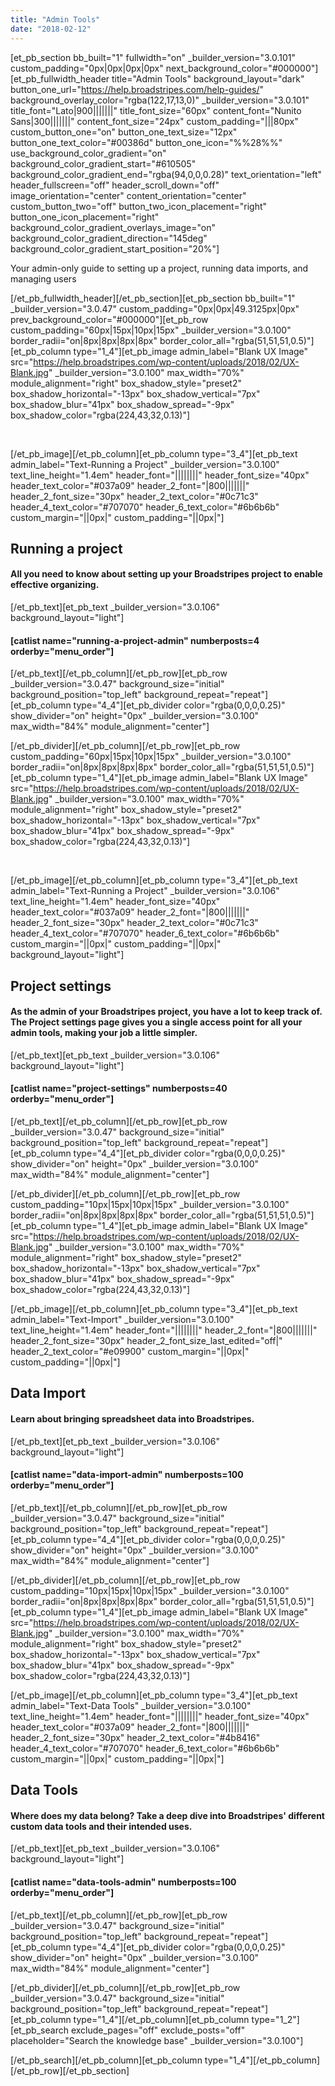 ```yaml
---
title: "Admin Tools"
date: "2018-02-12"
---
```


\[et\_pb\_section bb\_built="1" fullwidth="on" \_builder\_version="3.0.101" custom\_padding="0px|0px|0px|0px" next\_background\_color="#000000"\]\[et\_pb\_fullwidth\_header title="Admin Tools" background\_layout="dark" button\_one\_url="https://help.broadstripes.com/help-guides/" background\_overlay\_color="rgba(122,17,13,0)" \_builder\_version="3.0.101" title\_font="Lato|900|||||||" title\_font\_size="60px" content\_font="Nunito Sans|300|||||||" content\_font\_size="24px" custom\_padding="|||80px" custom\_button\_one="on" button\_one\_text\_size="12px" button\_one\_text\_color="#00386d" button\_one\_icon="%%28%%" use\_background\_color\_gradient="on" background\_color\_gradient\_start="#610505" background\_color\_gradient\_end="rgba(94,0,0,0.28)" text\_orientation="left" header\_fullscreen="off" header\_scroll\_down="off" image\_orientation="center" content\_orientation="center" custom\_button\_two="off" button\_two\_icon\_placement="right" button\_one\_icon\_placement="right" background\_color\_gradient\_overlays\_image="on" background\_color\_gradient\_direction="145deg" background\_color\_gradient\_start\_position="20%"\]

Your admin-only guide to setting up a project, running data imports, and managing users

\[/et\_pb\_fullwidth\_header\]\[/et\_pb\_section\]\[et\_pb\_section bb\_built="1" \_builder\_version="3.0.47" custom\_padding="0px|0px|49.3125px|0px" prev\_background\_color="#000000"\]\[et\_pb\_row custom\_padding="60px|15px|10px|15px" \_builder\_version="3.0.100" border\_radii="on|8px|8px|8px|8px" border\_color\_all="rgba(51,51,51,0.5)"\]\[et\_pb\_column type="1\_4"\]\[et\_pb\_image admin\_label="Blank UX Image" src="https://help.broadstripes.com/wp-content/uploads/2018/02/UX-Blank.jpg" \_builder\_version="3.0.100" max\_width="70%" module\_alignment="right" box\_shadow\_style="preset2" box\_shadow\_horizontal="-13px" box\_shadow\_vertical="7px" box\_shadow\_blur="41px" box\_shadow\_spread="-9px" box\_shadow\_color="rgba(224,43,32,0.13)"\]

 

\[/et\_pb\_image\]\[/et\_pb\_column\]\[et\_pb\_column type="3\_4"\]\[et\_pb\_text admin\_label="Text-Running a Project" \_builder\_version="3.0.100" text\_line\_height="1.4em" header\_font="||||||||" header\_font\_size="40px" header\_text\_color="#037a09" header\_2\_font="|800|||||||" header\_2\_font\_size="30px" header\_2\_text\_color="#0c71c3" header\_4\_text\_color="#707070" header\_6\_text\_color="#6b6b6b" custom\_margin="||0px|" custom\_padding="||0px|"\]

## **Running a project**

#### All you need to know about setting up your Broadstripes project to enable effective organizing.

\[/et\_pb\_text\]\[et\_pb\_text \_builder\_version="3.0.106" background\_layout="light"\]

#### \[catlist name="running-a-project-admin" numberposts=4 orderby="menu\_order"\]

\[/et\_pb\_text\]\[/et\_pb\_column\]\[/et\_pb\_row\]\[et\_pb\_row \_builder\_version="3.0.47" background\_size="initial" background\_position="top\_left" background\_repeat="repeat"\]\[et\_pb\_column type="4\_4"\]\[et\_pb\_divider color="rgba(0,0,0,0.25)" show\_divider="on" height="0px" \_builder\_version="3.0.100" max\_width="84%" module\_alignment="center"\]

\[/et\_pb\_divider\]\[/et\_pb\_column\]\[/et\_pb\_row\]\[et\_pb\_row custom\_padding="60px|15px|10px|15px" \_builder\_version="3.0.100" border\_radii="on|8px|8px|8px|8px" border\_color\_all="rgba(51,51,51,0.5)"\]\[et\_pb\_column type="1\_4"\]\[et\_pb\_image admin\_label="Blank UX Image" src="https://help.broadstripes.com/wp-content/uploads/2018/02/UX-Blank.jpg" \_builder\_version="3.0.100" max\_width="70%" module\_alignment="right" box\_shadow\_style="preset2" box\_shadow\_horizontal="-13px" box\_shadow\_vertical="7px" box\_shadow\_blur="41px" box\_shadow\_spread="-9px" box\_shadow\_color="rgba(224,43,32,0.13)"\]

 

\[/et\_pb\_image\]\[/et\_pb\_column\]\[et\_pb\_column type="3\_4"\]\[et\_pb\_text admin\_label="Text-Running a Project" \_builder\_version="3.0.106" text\_line\_height="1.4em" header\_font\_size="40px" header\_text\_color="#037a09" header\_2\_font="|800|||||||" header\_2\_font\_size="30px" header\_2\_text\_color="#0c71c3" header\_4\_text\_color="#707070" header\_6\_text\_color="#6b6b6b" custom\_margin="||0px|" custom\_padding="||0px|" background\_layout="light"\]

## **Project settings**

#### As the admin of your Broadstripes project, you have a lot to keep track of. The Project settings page gives you a single access point for all your admin tools, making your job a little simpler.

\[/et\_pb\_text\]\[et\_pb\_text \_builder\_version="3.0.106" background\_layout="light"\]

#### \[catlist name="project-settings" numberposts=40 orderby="menu\_order"\]

\[/et\_pb\_text\]\[/et\_pb\_column\]\[/et\_pb\_row\]\[et\_pb\_row \_builder\_version="3.0.47" background\_size="initial" background\_position="top\_left" background\_repeat="repeat"\]\[et\_pb\_column type="4\_4"\]\[et\_pb\_divider color="rgba(0,0,0,0.25)" show\_divider="on" height="0px" \_builder\_version="3.0.100" max\_width="84%" module\_alignment="center"\]

\[/et\_pb\_divider\]\[/et\_pb\_column\]\[/et\_pb\_row\]\[et\_pb\_row custom\_padding="10px|15px|10px|15px" \_builder\_version="3.0.100" border\_radii="on|8px|8px|8px|8px" border\_color\_all="rgba(51,51,51,0.5)"\]\[et\_pb\_column type="1\_4"\]\[et\_pb\_image admin\_label="Blank UX Image" src="https://help.broadstripes.com/wp-content/uploads/2018/02/UX-Blank.jpg" \_builder\_version="3.0.100" max\_width="70%" module\_alignment="right" box\_shadow\_style="preset2" box\_shadow\_horizontal="-13px" box\_shadow\_vertical="7px" box\_shadow\_blur="41px" box\_shadow\_spread="-9px" box\_shadow\_color="rgba(224,43,32,0.13)"\]

\[/et\_pb\_image\]\[/et\_pb\_column\]\[et\_pb\_column type="3\_4"\]\[et\_pb\_text admin\_label="Text-Import" \_builder\_version="3.0.100" text\_line\_height="1.4em" header\_font="||||||||" header\_2\_font="|800|||||||" header\_2\_font\_size="30px" header\_2\_font\_size\_last\_edited="off|" header\_2\_text\_color="#e09900" custom\_margin="||0px|" custom\_padding="||0px|"\]

## **Data Import**

#### Learn about bringing spreadsheet data into Broadstripes.

\[/et\_pb\_text\]\[et\_pb\_text \_builder\_version="3.0.106" background\_layout="light"\]

#### \[catlist name="data-import-admin" numberposts=100 orderby="menu\_order"\]

\[/et\_pb\_text\]\[/et\_pb\_column\]\[/et\_pb\_row\]\[et\_pb\_row \_builder\_version="3.0.47" background\_size="initial" background\_position="top\_left" background\_repeat="repeat"\]\[et\_pb\_column type="4\_4"\]\[et\_pb\_divider color="rgba(0,0,0,0.25)" show\_divider="on" height="0px" \_builder\_version="3.0.100" max\_width="84%" module\_alignment="center"\]

\[/et\_pb\_divider\]\[/et\_pb\_column\]\[/et\_pb\_row\]\[et\_pb\_row custom\_padding="10px|15px|10px|15px" \_builder\_version="3.0.100" border\_radii="on|8px|8px|8px|8px" border\_color\_all="rgba(51,51,51,0.5)"\]\[et\_pb\_column type="1\_4"\]\[et\_pb\_image admin\_label="Blank UX Image" src="https://help.broadstripes.com/wp-content/uploads/2018/02/UX-Blank.jpg" \_builder\_version="3.0.100" max\_width="70%" module\_alignment="right" box\_shadow\_style="preset2" box\_shadow\_horizontal="-13px" box\_shadow\_vertical="7px" box\_shadow\_blur="41px" box\_shadow\_spread="-9px" box\_shadow\_color="rgba(224,43,32,0.13)"\]

\[/et\_pb\_image\]\[/et\_pb\_column\]\[et\_pb\_column type="3\_4"\]\[et\_pb\_text admin\_label="Text-Data Tools" \_builder\_version="3.0.100" text\_line\_height="1.4em" header\_font="||||||||" header\_font\_size="40px" header\_text\_color="#037a09" header\_2\_font="|800|||||||" header\_2\_font\_size="30px" header\_2\_text\_color="#4b8416" header\_4\_text\_color="#707070" header\_6\_text\_color="#6b6b6b" custom\_margin="||0px|" custom\_padding="||0px|"\]

## Data Tools

#### Where does my data belong? Take a deep dive into Broadstripes' different custom data tools and their intended uses.

\[/et\_pb\_text\]\[et\_pb\_text \_builder\_version="3.0.106" background\_layout="light"\]

#### \[catlist name="data-tools-admin" numberposts=100 orderby="menu\_order"\]

\[/et\_pb\_text\]\[/et\_pb\_column\]\[/et\_pb\_row\]\[et\_pb\_row \_builder\_version="3.0.47" background\_size="initial" background\_position="top\_left" background\_repeat="repeat"\]\[et\_pb\_column type="4\_4"\]\[et\_pb\_divider color="rgba(0,0,0,0.25)" show\_divider="on" height="0px" \_builder\_version="3.0.100" max\_width="84%" module\_alignment="center"\]

\[/et\_pb\_divider\]\[/et\_pb\_column\]\[/et\_pb\_row\]\[et\_pb\_row \_builder\_version="3.0.47" background\_size="initial" background\_position="top\_left" background\_repeat="repeat"\]\[et\_pb\_column type="1\_4"\]\[/et\_pb\_column\]\[et\_pb\_column type="1\_2"\]\[et\_pb\_search exclude\_pages="off" exclude\_posts="off" placeholder="Search the knowledge base" \_builder\_version="3.0.100"\]

\[/et\_pb\_search\]\[/et\_pb\_column\]\[et\_pb\_column type="1\_4"\]\[/et\_pb\_column\]\[/et\_pb\_row\]\[/et\_pb\_section\]
